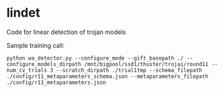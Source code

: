 # lindet
Code for linear detection of trojan models 

Sample training call:
```
python wa_detector.py --configure_mode --gift_basepath ./ --configure_models_dirpath /mnt/bigpool/ssd1/thuster/trojai/round11 --num_cv_trials 3 --scratch_dirpath ./trial1tmp --schema_filepath ./config/r11_metaparameters_schema.json --metaparameters_filepath ./config/r11_metaparameters.json
```
